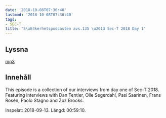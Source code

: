 ```yaml
---
date: '2018-10-08T07:36:40'
lastmod: '2018-10-08T07:36:40'
tags:
- SEC-T
title: "S\xE4kerhetspodcasten avs.135 \u2013 Sec-T 2018 Day 1"
---
```

## Lyssna

[mp3](http://traffic.libsyn.com/sakerhetspodcasten/SEC-T_0xB_Day1.mp3)

## Innehåll

This episode is a collection of our interviews from day one of Sec-T 2018. Featuring
interviews with Dan Tentler, Olle Segerdahl, Pasi Saarinen, Frans Rosén, Paolo Stagno
and Zoz Brooks.

Inspelat: 2018-09-13. Längd: 00:59:10.

